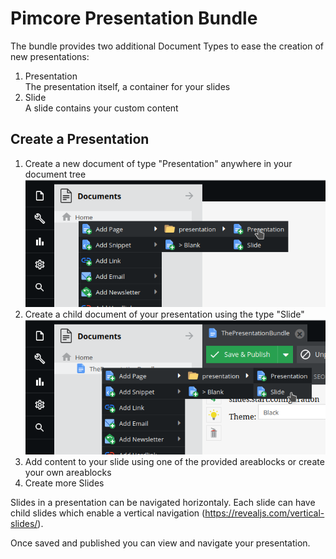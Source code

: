 # Pimcore Presentation Bundle

The bundle provides two additional Document Types to ease the creation of new presentations:

1. Presentation \
   The presentation itself, a container for your slides
2. Slide \
   A slide contains your custom content 
 
## Create a Presentation

1. Create a new document of type "Presentation" anywhere in your document tree \
![](01-create-presentation.png)
2. Create a child document of your presentation using the type "Slide" \
![](02-create-slide.png)
3. Add content to your slide using one of the provided areablocks or create your own areablocks
4. Create more Slides

Slides in a presentation can be navigated horizontaly. Each slide can have child slides which enable a vertical navigation (https://revealjs.com/vertical-slides/).

Once saved and published you can view and navigate your presentation. 

